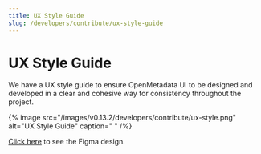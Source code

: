 ```yaml
---
title: UX Style Guide
slug: /developers/contribute/ux-style-guide
---
```


# UX Style Guide

We have a UX style guide to ensure OpenMetadata UI to be designed and developed in a clear and cohesive way for consistency throughout the project.

{% image src="/images/v0.13.2/developers/contribute/ux-style.png" alt="UX Style Guide" caption=" " /%}

[Click here](https://www.figma.com/file/sw3NcGyvATuwL4l7astZXL/OpenMetadata-Style-Guide) to see the Figma design.